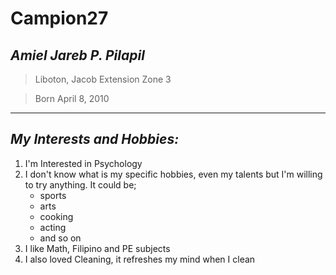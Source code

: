 # **Campion27**
## *Amiel Jareb P. Pilapil*
> Liboton, Jacob Extension Zone 3
 
> Born April 8, 2010
---
## *My Interests and Hobbies:* 
1. I'm Interested in Psychology
2. I don't know what is my specific hobbies, even my talents but I'm willing to try anything. It could be;
   - sports
   - arts
   - cooking
   - acting
   - and so on
3. I like Math, Filipino and PE subjects
4. I also loved Cleaning, it refreshes my mind when I clean
